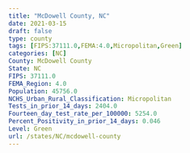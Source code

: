 ```yaml
---
title: "McDowell County, NC"
date: 2021-03-15
draft: false
type: county
tags: [FIPS:37111.0,FEMA:4.0,Micropolitan,Green]
categories: [NC]
County: McDowell County
State: NC
FIPS: 37111.0
FEMA_Region: 4.0
Population: 45756.0
NCHS_Urban_Rural_Classification: Micropolitan
Tests_in_prior_14_days: 2404.0
Fourteen_day_test_rate_per_100000: 5254.0
Percent_Positivity_in_prior_14_days: 0.046
Level: Green
url: /states/NC/mcdowell-county
---
```



